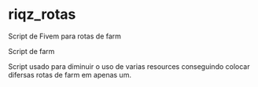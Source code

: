 # riqz_rotas
Script de Fivem para rotas de farm

Script de farm

Script usado para diminuir o uso de varias resources conseguindo colocar difersas rotas de farm em apenas um.
